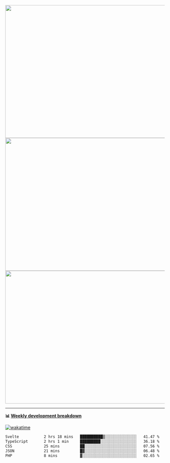 <p float="left" align="middle"><img src="https://user-images.githubusercontent.com/56089155/195064669-12bd89bb-53c9-44b1-9fd8-993f93f585e1.png" width="600px" height="420px">
<img src="https://user-images.githubusercontent.com/56089155/195064706-c37aa3c8-f669-46c9-abba-1eadcbb910c5.png" width="600px" height="420px">
<img src="https://user-images.githubusercontent.com/56089155/195064753-0de674c7-4fc7-4831-a8a5-402e19cc77be.png" width="600px" height="420px"></p>

<hr />

**📊 [Weekly development breakdown](https://wakatime.com/@Ari24)**

[![wakatime](https://wakatime.com/badge/user/ca34c016-707f-4382-84cf-1823913a1423.svg)](https://wakatime.com/@ca34c016-707f-4382-84cf-1823913a1423)

<!--START_SECTION:waka-->

```txt
Svelte           2 hrs 18 mins   ██████████▒░░░░░░░░░░░░░░   41.47 %
TypeScript       2 hrs 1 min     █████████░░░░░░░░░░░░░░░░   36.18 %
CSS              25 mins         ██░░░░░░░░░░░░░░░░░░░░░░░   07.56 %
JSON             21 mins         █▓░░░░░░░░░░░░░░░░░░░░░░░   06.48 %
PHP              8 mins          ▓░░░░░░░░░░░░░░░░░░░░░░░░   02.65 %
```

<!--END_SECTION:waka-->
